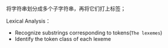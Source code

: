 将字符串划分成多个子字符串，再将它们打上标签；



Lexical Analysis：

* Recognize substrings corresponding to tokens(`The lexemes`)
* Identify the token class of each lexeme